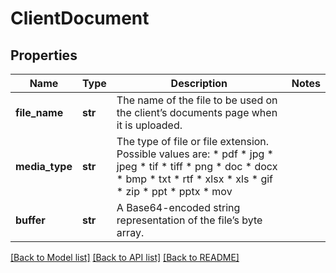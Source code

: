 # ClientDocument

## Properties
Name | Type | Description | Notes
------------ | ------------- | ------------- | -------------
**file_name** | **str** | The name of the file to be used on the client’s documents page when it is uploaded. | 
**media_type** | **str** | The type of file or file extension. Possible values are:  * pdf  * jpg  * jpeg  * tif  * tiff  * png  * doc  * docx  * bmp  * txt  * rtf  * xlsx  * xls  * gif  * zip  * ppt  * pptx  * mov | 
**buffer** | **str** | A Base64-encoded string representation of the file’s byte array. | 

[[Back to Model list]](../README.md#documentation-for-models) [[Back to API list]](../README.md#documentation-for-api-endpoints) [[Back to README]](../README.md)


